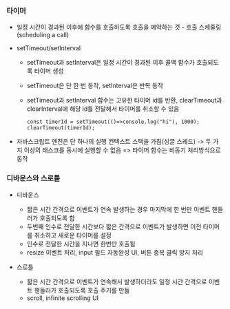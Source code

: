 <h3>타이머</h3>

- 일정 시간이 경과된 이후에 함수를 호출하도록 호출을 예약하는 것 - 호출 스케줄링(scheduling a call)

- setTimeout/setInterval

  - setTimeout과 setInterval은 일정 시간이 경과된 이후 콜백 함수가 호출되도록 타이머 생성
  - setTimeout은 단 한 번 동작, setInterval은 반복 동작
  - setTimeout과 setInterval 함수는 고유한 타이머 id를 반환, clearTimeout과 clearInterval에 해당 id를 전달해서 타이머를 취소할 수 있음

    ```
    const timerId = setTimeout(()=>console.log("hi"), 1000);
    clearTimeout(timerId);
    ```

- 자바스크립트 엔진은 단 하나의 실행 컨텍스트 스택을 가짐(싱글 스레드) -> 두 가지 이상의 태스크를 동시에 실행할 수 없음 => 타이머 함수는 비동기 처리방식으로 동작

<h3>디바운스와 스로틀</h3>

- 디바운스

  - 짧은 시간 간격으로 이벤트가 연속 발생하는 경우 마지막에 한 번만 이벤트 핸들러가 호출되도록 함
  - 두번째 인수로 전달한 시간보다 짧은 간격으로 이벤트가 발생하면 이전 타이머를 취소하고 새로운 타이머를 설정
  - 인수로 전달한 시간을 지나면 한번만 호출됨
  - resize 이벤트 처리, input 필드 자동완성 UI, 버튼 중복 클릭 방지 처리

- 스로틀
  - 짧은 시간 간격으로 이벤트가 연속해서 발생하더라도 일정 시간 간격으로 이벤트 핸들러가 호출되도록 호출 주기를 만듦
  - scroll, infinite scrolling UI

